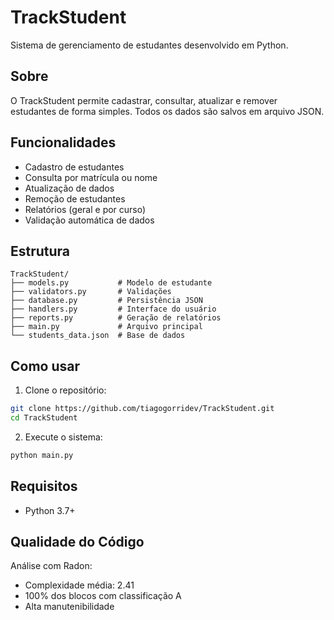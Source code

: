 # TrackStudent

Sistema de gerenciamento de estudantes desenvolvido em Python.

## Sobre

O TrackStudent permite cadastrar, consultar, atualizar e remover estudantes de forma simples. Todos os dados são salvos em arquivo JSON.

## Funcionalidades

- Cadastro de estudantes
- Consulta por matrícula ou nome
- Atualização de dados
- Remoção de estudantes
- Relatórios (geral e por curso)
- Validação automática de dados

## Estrutura

```
TrackStudent/
├── models.py           # Modelo de estudante
├── validators.py       # Validações
├── database.py         # Persistência JSON
├── handlers.py         # Interface do usuário
├── reports.py          # Geração de relatórios
├── main.py             # Arquivo principal
└── students_data.json  # Base de dados
```

## Como usar

1. Clone o repositório:

```bash
git clone https://github.com/tiagogorridev/TrackStudent.git
cd TrackStudent
```

2. Execute o sistema:

```bash
python main.py
```

## Requisitos

- Python 3.7+

## Qualidade do Código

Análise com Radon:

- Complexidade média: 2.41
- 100% dos blocos com classificação A
- Alta manutenibilidade
